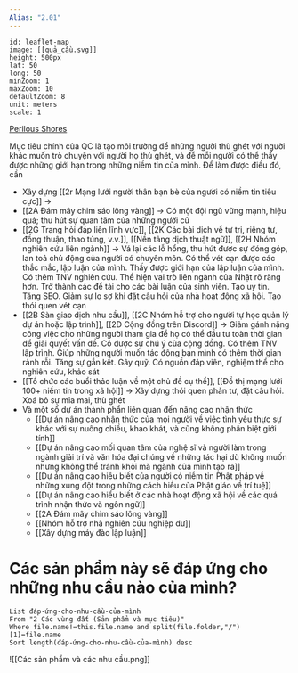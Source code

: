 ```yaml
---
Alias: "2.01"
---
```

```leaflet 
id: leaflet-map 
image: [[quả_cầu.svg]]
height: 500px 
lat: 50 
long: 50 
minZoom: 1
maxZoom: 10
defaultZoom: 8
unit: meters
scale: 1
```
[Perilous Shores](https://watabou.github.io/perilous-shores/?seed=2006422892&tags=peninsula,woodland,neutral,perilous&name=Qu%E1%BA%A3%20C%E1%BA%A7u&hexes=1)


Mục tiêu chính của QC là tạo môi trường để những người thù ghét với người khác muốn trò chuyện với người họ thù ghét, và để mỗi người có thể thấy được những giới hạn trong những niềm tin của mình. Để làm được điều đó, cần 
- Xây dựng [[2r Mạng lưới người thân bạn bè của người có niềm tin tiêu cực]] → 
- [[2A Đám mây chim sáo lông vàng]] → Có một đội ngũ vững mạnh, hiệu quả; thu hút sự quan tâm của những người cũ
- [[2G Trang hỏi đáp liên lĩnh vực]], [[2K Các bài dịch về tự trị, riêng tư, đồng thuận, thao túng, v.v.]], [[Nền tảng dịch thuật ngữ]], [[2H Nhóm nghiên cứu liên ngành]] → Vá lại các lỗ hổng, thu hút được sự đóng góp, lan toả chủ động của người có chuyên môn. Có thể vét cạn được các thắc mắc, lập luận của mình. Thấy được giới hạn của lập luận của mình. Có thêm TNV nghiên cứu. Thể hiện vai trò liên ngành của Nhật rõ ràng hơn. Trở thành các đề tài cho các bài luận của sinh viên. Tạo uy tín. Tăng SEO. Giảm sự lo sợ khi đặt câu hỏi của nhà hoạt động xã hội. Tạo thói quen vét cạn
- [[2B Sàn giao dịch nhu cầu]], [[2C Nhóm hỗ trợ cho người tự học quản lý dự án hoặc lập trình]], [[2D Cộng đồng trên Discord]] → Giảm gánh nặng công việc cho những người tham gia để họ có thể đầu tư toàn thời gian để giải quyết vấn đề. Có được sự chú ý của cộng đồng. Có thêm TNV lập trình. Giúp những người muốn tác động bạn mình có thêm thời gian rảnh rỗi. Tăng sự gắn kết. Gây quỹ. Có nguồn đáp viên, nghiệm thể cho nghiên cứu, khảo sát 
- [[Tổ chức các buổi thảo luận về một chủ đề cụ thể]], [[Đồ thị mạng lưới 100+ niềm tin trong xã hội]] → Xây dựng thói quen phản tư, đặt câu hỏi. Xoá bỏ sự mỉa mai, thù ghét
- Và một số dự án thành phần liên quan đến nâng cao nhận thức
	- [[Dự án nâng cao nhận thức của mọi người về việc tình yêu thực sự khác với sự nuông chiều, khao khát, và cũng không phân biệt giới tính]]
	- [[Dự án nâng cao mối quan tâm của nghệ sĩ và người làm trong ngành giải trí và văn hóa đại chúng về những tác hại dù không muốn nhưng không thể tránh khỏi mà ngành của mình tạo ra]]
	- [[Dự án nâng cao hiểu biết của người có niềm tin Phật pháp về những xung đột trong những cách hiểu của Phật giáo về trí tuệ]]
	- [[Dự án nâng cao hiểu biết ở các nhà hoạt động xã hội về các quá trình nhận thức và ngôn ngữ]]
	- [[2A Đám mây chim sáo lông vàng]]
	- [[Nhóm hỗ trợ nhà nghiên cứu nghiệp dư]]
	- [[Xây dựng máy đào lập luận]] 

# Các sản phẩm này sẽ đáp ứng cho những nhu cầu nào của mình?
```dataview 
List đáp-ứng-cho-nhu-cầu-của-mình
From "2 Các vùng đất (Sản phẩm và mục tiêu)" 
Where file.name!=this.file.name and split(file.folder,"/")[1]=file.name
Sort length(đáp-ứng-cho-nhu-cầu-của-mình) desc
```
![[Các sản phẩm và các nhu cầu.png]]
